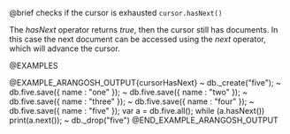 

@brief checks if the cursor is exhausted
`cursor.hasNext()`

The *hasNext* operator returns *true*, then the cursor still has
documents. In this case the next document can be accessed using the
*next* operator, which will advance the cursor.

@EXAMPLES

@EXAMPLE_ARANGOSH_OUTPUT{cursorHasNext}
~ db._create("five");
~ db.five.save({ name : "one" });
~ db.five.save({ name : "two" });
~ db.five.save({ name : "three" });
~ db.five.save({ name : "four" });
~ db.five.save({ name : "five" });
  var a = db.five.all();
  while (a.hasNext()) print(a.next());
~ db._drop("five")
@END_EXAMPLE_ARANGOSH_OUTPUT

